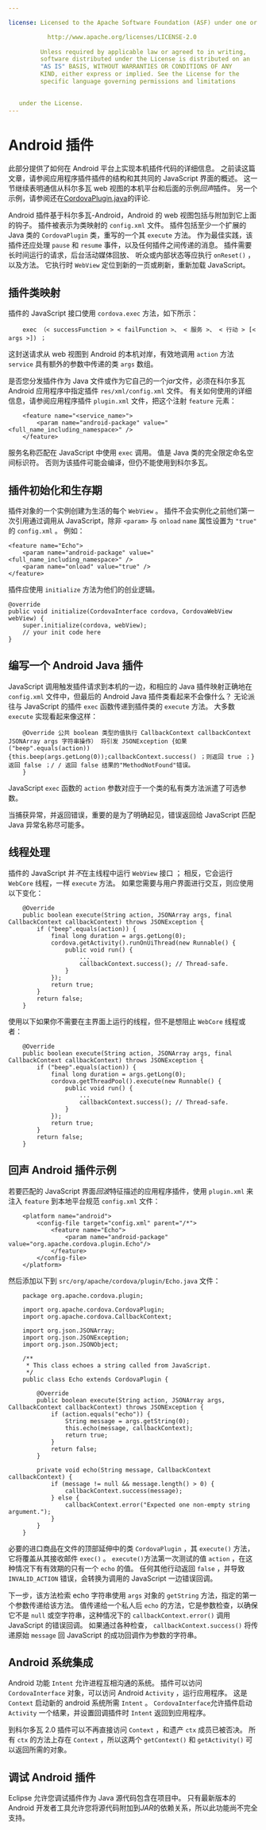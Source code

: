 ```yaml
---

license: Licensed to the Apache Software Foundation (ASF) under one or more contributor license agreements. See the NOTICE file distributed with this work for additional information regarding copyright ownership. The ASF licenses this file to you under the Apache License, Version 2.0 (the "License"); you may not use this file except in compliance with the License. You may obtain a copy of the License at

           http://www.apache.org/licenses/LICENSE-2.0
    
         Unless required by applicable law or agreed to in writing,
         software distributed under the License is distributed on an
         "AS IS" BASIS, WITHOUT WARRANTIES OR CONDITIONS OF ANY
         KIND, either express or implied. See the License for the
         specific language governing permissions and limitations
    

   under the License.
---
```


# Android 插件

此部分提供了如何在 Android 平台上实现本机插件代码的详细信息。 之前读这篇文章，请参阅应用程序插件插件的结构和其共同的 JavaScript 界面的概述。 这一节继续表明通信从科尔多瓦 web 视图的本机平台和后面的示例*回声*插件。 另一个示例，请参阅还在[CordovaPlugin.java][1]的评论.

 [1]: https://github.com/apache/cordova-android/blob/master/framework/src/org/apache/cordova/CordovaPlugin.java

Android 插件基于科尔多瓦-Android，Android 的 web 视图包括与附加到它上面的钩子。 插件被表示为类映射的 `config.xml` 文件。 插件包括至少一个扩展的 Java 类的 `CordovaPlugin` 类，重写的一个其 `execute` 方法。 作为最佳实践，该插件还应处理 `pause` 和 `resume` 事件，以及任何插件之间传递的消息。 插件需要长时间运行的请求，后台活动媒体回放、 听众或内部状态等应执行 `onReset()` ，以及方法。 它执行时 `WebView` 定位到新的一页或刷新，重新加载 JavaScript。

## 插件类映射

插件的 JavaScript 接口使用 `cordova.exec` 方法，如下所示：

        exec （< successFunction > < failFunction >、 < 服务 >、 < 行动 > [< args >]) ；
    

这封送请求从 web 视图到 Android 的本机对岸，有效地调用 `action` 方法 `service` 具有额外的参数中传递的类 `args` 数组。

是否您分发插件作为 Java 文件或作为它自己的一个*jar*文件，必须在科尔多瓦 Android 应用程序中指定插件 `res/xml/config.xml` 文件。 有关如何使用的详细信息，请参阅应用程序插件 `plugin.xml` 文件，把这个注射 `feature` 元素：

        <feature name="<service_name>">
            <param name="android-package" value="<full_name_including_namespace>" />
        </feature>
    

服务名称匹配在 JavaScript 中使用 `exec` 调用。 值是 Java 类的完全限定命名空间标识符。 否则为该插件可能会编译，但仍不能使用到科尔多瓦。

## 插件初始化和生存期

插件对象的一个实例创建为生活的每个 `WebView` 。 插件不会实例化之前他们第一次引用通过调用从 JavaScript，除非 `<param>` 与 `onload` `name` 属性设置为 `"true"` 的 `config.xml` 。 例如：

    <feature name="Echo">
        <param name="android-package" value="<full_name_including_namespace>" />
        <param name="onload" value="true" />
    </feature>
    

插件应使用 `initialize` 方法为他们的创业逻辑。

    @override
    public void initialize(CordovaInterface cordova, CordovaWebView webView) {
        super.initialize(cordova, webView);
        // your init code here
    }
    

## 编写一个 Android Java 插件

JavaScript 调用触发插件请求到本机的一边，和相应的 Java 插件映射正确地在 `config.xml` 文件中，但最后的 Android Java 插件类看起来不会像什么？ 无论派往与 JavaScript 的插件 `exec` 函数传递到插件类的 `execute` 方法。 大多数 `execute` 实现看起来像这样：

        @Override 公共 boolean 类型的值执行 CallbackContext callbackContext JSONArray args 字符串操作） 将引发 JSONException {如果 ("beep".equals(action)) {this.beep(args.getLong(0));callbackContext.success() ；则返回 true ；} 返回 false ；/ / 返回 false 结果的"MethodNotFound"错误。
        }
    

JavaScript `exec` 函数的 `action` 参数对应于一个类的私有类方法派遣了可选参数。

当捕获异常，并返回错误，重要的是为了明确起见，错误返回给 JavaScript 匹配 Java 异常名称尽可能多。

## 线程处理

插件的 JavaScript 并*不*在主线程中运行 `WebView` 接口 ； 相反，它会运行 `WebCore` 线程，一样 `execute` 方法。 如果您需要与用户界面进行交互，则应使用以下变化：

        @Override
        public boolean execute(String action, JSONArray args, final CallbackContext callbackContext) throws JSONException {
            if ("beep".equals(action)) {
                final long duration = args.getLong(0);
                cordova.getActivity().runOnUiThread(new Runnable() {
                    public void run() {
                        ...
                        callbackContext.success(); // Thread-safe.
                    }
                });
                return true;
            }
            return false;
        }
    

使用以下如果你不需要在主界面上运行的线程，但不是想阻止 `WebCore` 线程或者：

        @Override
        public boolean execute(String action, JSONArray args, final CallbackContext callbackContext) throws JSONException {
            if ("beep".equals(action)) {
                final long duration = args.getLong(0);
                cordova.getThreadPool().execute(new Runnable() {
                    public void run() {
                        ...
                        callbackContext.success(); // Thread-safe.
                    }
                });
                return true;
            }
            return false;
        }
    

## 回声 Android 插件示例

若要匹配的 JavaScript 界面*回波*特征描述的应用程序插件，使用 `plugin.xml` 来注入 `feature` 到本地平台规范 `config.xml` 文件：

        <platform name="android">
            <config-file target="config.xml" parent="/*">
                <feature name="Echo">
                    <param name="android-package" value="org.apache.cordova.plugin.Echo"/>
                </feature>
            </config-file>
        </platform>
    

然后添加以下到 `src/org/apache/cordova/plugin/Echo.java` 文件：

        package org.apache.cordova.plugin;
    
        import org.apache.cordova.CordovaPlugin;
        import org.apache.cordova.CallbackContext;
    
        import org.json.JSONArray;
        import org.json.JSONException;
        import org.json.JSONObject;
    
        /**
         * This class echoes a string called from JavaScript.
         */
        public class Echo extends CordovaPlugin {
    
            @Override
            public boolean execute(String action, JSONArray args, CallbackContext callbackContext) throws JSONException {
                if (action.equals("echo")) {
                    String message = args.getString(0);
                    this.echo(message, callbackContext);
                    return true;
                }
                return false;
            }
    
            private void echo(String message, CallbackContext callbackContext) {
                if (message != null && message.length() > 0) {
                    callbackContext.success(message);
                } else {
                    callbackContext.error("Expected one non-empty string argument.");
                }
            }
        }
    

必要的进口商品在文件的顶部延伸中的类 `CordovaPlugin` ，其 `execute()` 方法，它将覆盖从其接收邮件 `exec()` 。 `execute()`方法第一次测试的值 `action` ，在这种情况下有有效期的只有一个 `echo` 的值。 任何其他行动返回 `false` ，并导致 `INVALID_ACTION` 错误，会转换为调用的 JavaScript 一边错误回调。

下一步，该方法检索 echo 字符串使用 `args` 对象的 `getString` 方法，指定的第一个参数传递给该方法。 值传递给一个私人后 `echo` 的方法，它是参数检查，以确保它不是 `null` 或空字符串，这种情况下的 `callbackContext.error()` 调用 JavaScript 的错误回调。 如果通过各种检查， `callbackContext.success()` 将传递原始 `message` 回 JavaScript 的成功回调作为参数的字符串。

## Android 系统集成

Android 功能 `Intent` 允许进程互相沟通的系统。 插件可以访问 `CordovaInterface` 对象，可以访问 Android `Activity` ，运行应用程序。 这是 `Context` 启动新的 android 系统所需 `Intent` 。 `CordovaInterface`允许插件启动 `Activity` 一个结果，并设置回调插件时 `Intent` 返回到应用程序。

到科尔多瓦 2.0 插件可以不再直接访问 `Context` ，和遗产 `ctx` 成员已被否决。 所有 `ctx` 的方法上存在 `Context` ，所以这两个 `getContext()` 和 `getActivity()` 可以返回所需的对象。

## 调试 Android 插件

Eclipse 允许您调试插件作为 Java 源代码包含在项目中。 只有最新版本的 Android 开发者工具允许您将源代码附加到*JAR*的依赖关系，所以此功能尚不完全支持。